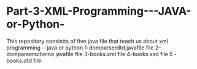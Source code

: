 # Part-3-XML-Programming---JAVA-or-Python-

This repository consistts of five java file that teach us about xml programming --java or python
1-domparserdtd.javafile file 2-domparserschema.javafile file 3-books.xml file 4-books.xsd file 5 -books.dtd file


